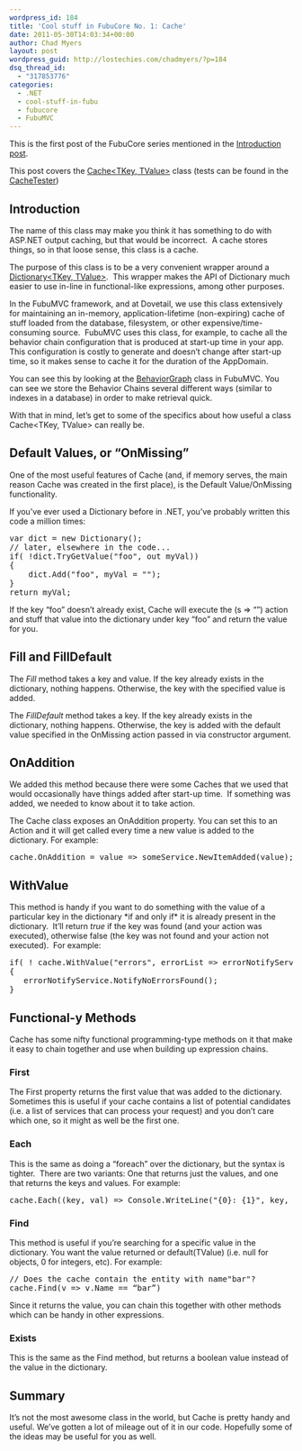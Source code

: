 ```yaml
---
wordpress_id: 184
title: 'Cool stuff in FubuCore No. 1: Cache'
date: 2011-05-30T14:03:34+00:00
author: Chad Myers
layout: post
wordpress_guid: http://lostechies.com/chadmyers/?p=184
dsq_thread_id:
  - "317853776"
categories:
  - .NET
  - cool-stuff-in-fubu
  - fubucore
  - FubuMVC
---
```

This is the first post of the FubuCore series mentioned in the [Introduction post](https://lostechies.com/chadmyers/2011/05/30/cool-stuff-in-fubucore-and-fubumvc-series/).

This post covers the [Cache<TKey, TValue>](https://github.com/DarthFubuMVC/fubucore/blob/master/src/FubuCore/Util/Cache.cs) class (tests can be found in the [CacheTester](https://github.com/DarthFubuMVC/fubucore/blob/master/src/FubuCore.Testing/Util/CacheTester.cs))

## Introduction

The name of this class may make you think it has something to do with ASP.NET output caching, but that would be incorrect.  A cache stores things, so in that loose sense, this class is a cache.

The purpose of this class is to be a very convenient wrapper around a [Dictionary<TKey, TValue>](http://msdn.microsoft.com/en-us/library/xfhwa508.aspx).  This wrapper makes the API of Dictionary much easier to use in-line in functional-like expressions, among other purposes.

In the FubuMVC framework, and at Dovetail, we use this class extensively for maintaining an in-memory, application-lifetime (non-expiring) cache of stuff loaded from the database, filesystem, or other expensive/time-consuming source.  FubuMVC uses this class, for example, to cache all the behavior chain configuration that is produced at start-up time in your app. This configuration is costly to generate and doesn&#8217;t change after start-up time, so it makes sense to cache it for the duration of the AppDomain.

You can see this by looking at the [BehaviorGraph](https://github.com/DarthFubuMVC/fubumvc/blob/master/src/FubuMVC.Core/Registration/BehaviorGraph.cs) class in FubuMVC. You can see we store the Behavior Chains several different ways (similar to indexes in a database) in order to make retrieval quick.

With that in mind, let&#8217;s get to some of the specifics about how useful a class Cache<TKey, TValue> can really be.

## Default Values, or &#8220;OnMissing&#8221;

One of the most useful features of Cache (and, if memory serves, the main reason Cache was created in the first place), is the Default Value/OnMissing functionality.

If you&#8217;ve ever used a Dictionary before in .NET, you&#8217;ve probably written this code a million times:

<pre class="brush:csharp">var dict = new Dictionary();
// later, elsewhere in the code...
if( !dict.TryGetValue("foo", out myVal))
{
    dict.Add("foo", myVal = "");
}
return myVal;
</pre>

If the key &#8220;foo&#8221; doesn&#8217;t already exist, Cache will execute the (s => &#8220;&#8221;) action and stuff that value into the dictionary under key &#8220;foo&#8221; and return the value for you.

## Fill and FillDefault

The _Fill_ method takes a key and value. If the key already exists in the dictionary, nothing happens. Otherwise, the key with the specified value is added.

The _FillDefault_ method takes a key. If the key already exists in the dictionary, nothing happens. Otherwise, the key is added with the default value specified in the OnMissing action passed in via constructor argument.

## OnAddition

We added this method because there were some Caches that we used that would occasionally have things added after start-up time.  If something was added, we needed to know about it to take action.

The Cache class exposes an OnAddition property. You can set this to an Action<TValue> and it will get called every time a new value is added to the dictionary. For example:

<pre class="brush:csharp">cache.OnAddition = value => someService.NewItemAdded(value); 
</pre>

## WithValue

This method is handy if you want to do something with the value of a particular key in the dictionary \*if and only if\* it is already present in the dictionary.  It’ll return _true_ if the key was found (and your action was executed), otherwise false (the key was not found and your action not executed).  For example:

<pre class="brush:csharp">if( ! cache.WithValue("errors", errorList => errorNotifyService.NotifyErrors(errorList) )
{
   errorNotifyService.NotifyNoErrorsFound();
}
</pre>

## Functional-y Methods

Cache has some nifty functional programming-type methods on it that make it easy to chain together and use when building up expression chains.

### First

The First property returns the first value that was added to the dictionary. Sometimes this is useful if your cache contains a list of potential candidates (i.e. a list of services that can process your request) and you don’t care which one, so it might as well be the first one.

### Each

This is the same as doing a “foreach” over the dictionary, but the syntax is tighter.  There are two variants: One that returns just the values, and one that returns the keys and values. For example:

<pre class="brush:csharp">cache.Each((key, val) => Console.WriteLine("{0}: {1}", key, val));  
</pre>

### Find

This method is useful if you’re searching for a specific value in the dictionary. You want the value returned or default(TValue) (i.e. null for objects, 0 for integers, etc). For example:

<pre class="brush:csharp">// Does the cache contain the entity with name"bar"?
cache.Find(v => v.Name == “bar”)
</pre>

Since it returns the value, you can chain this together with other methods which can be handy in other expressions.

### Exists

This is the same as the Find method, but returns a boolean value instead of the value in the dictionary.

## Summary

It’s not the most awesome class in the world, but Cache is pretty handy and useful. We’ve gotten a lot of mileage out of it in our code. Hopefully some of the ideas may be useful for you as well.